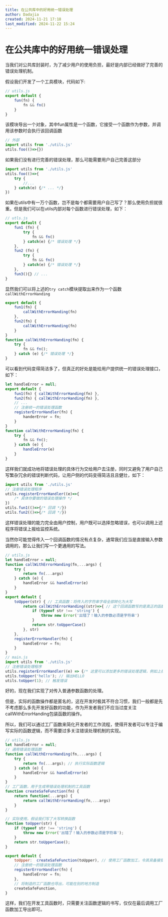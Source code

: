 ```yaml
---
title: 在公共库中的好用统一错误处理
author: Dadajia
created: 2024-11-21 17:18
last_modified: 2024-11-22 15:24
---
```





# 在公共库中的好用统一错误处理
当我们对公共库封装时，为了减少用户的使用负担，最好是内部已经做好了完善的错误处理机制。

假设我们开发了一个工具模块，代码如下:
```js
// utils.js
export default {
    fun(fn) {
        fn && fn()
    }
}
```
该模块导出一个对象，其中fun属性是一个函数，它接受一个函数作为参数，并调用该参数时会执行该回调函数
```js
// 外部
import utils from './utils.js'
utils.foo(()=>{})
```
如果我们没有进行完善的错误处理，那么可能需要用户自己完善这部分
```js
import utils from './utils.js'
utils.foo(()=>{
    try {
        //...
    } catch(e) {/* ... */}
})
```
如果在utils中有一万个函数，岂不是每个都需要用户自己写了？那么使用负担就很重。但是我们可以在utils内部对每个函数进行错误处理，如下：
```js
// utls.js
export default {
    fun1 (fn) {
        try {
            fn && fn()
        } catch(e) {/* 错误处理 */}
    },
    fun2 (fn) {
        try {
            fn && fn()
        } catch(e) {/* 错误处理 */}
    },
    fun3(){} // ...
}
```
显然我们可以将上述的`try catch`模块提取出来作为一个函数 `callWithErrorHanding`
```js
export default {
    fun1(fn) {
        callWithErrorHanding(fn)
    },
    fun2(fn) {
        callWithErrorHanding(fn)
    }
}
function callWithErrorHanding(fn) {
    try {
        fn && fn();
    } catch (e) {/* 错误处理 */}
}
```
可以看到代码变得简洁多了，但真正的好处是能给用户提供统一的错误处理接口，如下：
```js
let handleError = null;
export default {
    fun1(fn) { callWithErrorHanding(fn) },
    fun2(fn) { callWithErrorHanding(fn) },
    // ...
    // 注册统一的错误处理函数
    registerErrorHandler(fn) {
        handerError = fn;
    }
}
function callWithErrorHanding(fn) {
    try {
        fn && fn();
    } catch (e) {
        handleError(e)
    }
}
```
这样我们就成功地将错误处理的具体行为交给用户去注册，同时又避免了用户自己写繁杂冗余的错误判断代码，让用户侧的代码变得简洁且且健壮，如下：
```js
import utils from './utils.js'
// 注册错误处理程序
utils.registerErrorHandler((e)=>{
    /* 具体你要做的错误处理操作 */
})
utils.fun1(()=>{/* 回调 */})
utils.fun2(()=>{/* 回调 */})
```
这样错误处理的能力完全由用户控制，用户既可以选择忽略错误，也可以调用上述程序将错误上报给监控系统。

当然你可能觉得传入一个回调函数的情况有点复杂，通常我们应当是直接输入参数调用的，那么让我们写一个更通用的写法。
```js
// utils.js
let handleError = null;
function callWithErrorHanding(fn,...args) {
    try {
        return fn(...args)
    } catch (e) {
        handleError && handleError(e)
    }
}
export default {
    toUpper(str) { // 工具函数：将传入的字符串字母全部转化为大写
        return callWithErrorHanding((str)=>{ // 这个回调函数写的是真正的函数内容
            if (typeof str !== 'string') {
                throw new Error('出错了！输入的参数必须是字符串')
            }
            return str.toUpperCase()
        }, str)
    },
    registerErrorHandler(fn) {
        handleError = fn;
    }
}
// main.js
import utils from './utils.js'
// 注册错误处理程序
utils.registerErrorHandler((e) => {/* 这里可以添加更多的错误处理逻辑，例如上报错误到监控系统 */});
utils.toUpper('hello'); // 输出HELLO
utils.toUpper(1); // 触发错误
```
好的，现在我们实现了对传入普通参数函数的处理。

但是，实际的函数操作都是匿名的，这在开发时极其不符合习惯，我们一般都是先不考虑那么多先开发好函数的功能，作为开发者我们不应当过度关注callWithErrorHanding包装函数的操作。

所以，我们可以通过工厂函数来简化开发者的工作流程，使得开发者可以专注于编写实际的函数逻辑，而不需要过多关注错误处理机制的实现。
```js
// utils.js
let handleError = null;
// 通用错误处理函数
function callWithErrorHanding(fn,...args) {
    try {
        return fn(...args); // 执行实际函数逻辑
    } catch (e) {
        handleError && handleError(e)
    }
}
// 工厂函数，用于生成带错误处理机制的工具函数
function createSafeFunction(fn) {
    return function(...args) {
        return callWithErrorHanding(fn,...args)
    }
}

// 实际使用，假设我们写了大写转换函数
function toUpper(str) {
    if (typeof str !== 'string') {
        throw new Error('出错了！输入的参数必须是字符串');
    }
    return str.toUpperCase();
}

export default {
    toUpper:  createSafeFunction(toUpper), // 使用工厂函数加工，令其具备接受用户自定义的错误处理机制
    // 注册统一的错误处理函数
    registerErrorHandler(fn) {
        handleError = fn;
    },
    // 将制造的工厂函数也导出，可能在别的地方制造
    createSafeFunction,
}

```

这样，我们在开发工具函数时，只需要关注函数逻辑的书写，仅仅在最后调用工厂函数加工导出即可。

